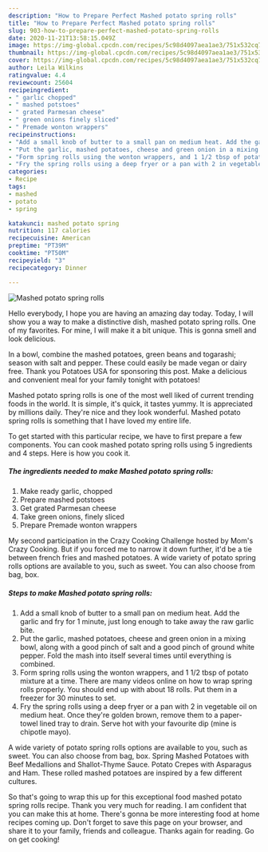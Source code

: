 ```yaml
---
description: "How to Prepare Perfect Mashed potato spring rolls"
title: "How to Prepare Perfect Mashed potato spring rolls"
slug: 903-how-to-prepare-perfect-mashed-potato-spring-rolls
date: 2020-11-21T13:58:15.049Z
image: https://img-global.cpcdn.com/recipes/5c98d4097aea1ae3/751x532cq70/mashed-potato-spring-rolls-recipe-main-photo.jpg
thumbnail: https://img-global.cpcdn.com/recipes/5c98d4097aea1ae3/751x532cq70/mashed-potato-spring-rolls-recipe-main-photo.jpg
cover: https://img-global.cpcdn.com/recipes/5c98d4097aea1ae3/751x532cq70/mashed-potato-spring-rolls-recipe-main-photo.jpg
author: Leila Wilkins
ratingvalue: 4.4
reviewcount: 25604
recipeingredient:
- " garlic chopped"
- " mashed potstoes"
- " grated Parmesan cheese"
- " green onions finely sliced"
- " Premade wonton wrappers"
recipeinstructions:
- "Add a small knob of butter to a small pan on medium heat. Add the garlic and fry for 1 minute, just long enough to take away the raw garlic bite."
- "Put the garlic, mashed potatoes, cheese and green onion in a mixing bowl, along with a good pinch of salt and a good pinch of ground white pepper. Fold the mash into itself several times until everything is combined."
- "Form spring rolls using the wonton wrappers, and 1 1/2 tbsp of potato mixture at a time. There are many videos online on how to wrap spring rolls properly. You should end up with about 18 rolls. Put them in a freezer for 30 minutes to set."
- "Fry the spring rolls using a deep fryer or a pan with 2 in vegetable oil on medium heat. Once they&#39;re golden brown, remove them to a paper-towel lined tray to drain. Serve hot with your favourite dip (mine is chipotle mayo)."
categories:
- Recipe
tags:
- mashed
- potato
- spring

katakunci: mashed potato spring 
nutrition: 117 calories
recipecuisine: American
preptime: "PT39M"
cooktime: "PT50M"
recipeyield: "3"
recipecategory: Dinner

---
```



![Mashed potato spring rolls](https://img-global.cpcdn.com/recipes/5c98d4097aea1ae3/751x532cq70/mashed-potato-spring-rolls-recipe-main-photo.jpg)

Hello everybody, I hope you are having an amazing day today. Today, I will show you a way to make a distinctive dish, mashed potato spring rolls. One of my favorites. For mine, I will make it a bit unique. This is gonna smell and look delicious.

In a bowl, combine the mashed potatoes, green beans and togarashi; season with salt and pepper. These could easily be made vegan or dairy free. Thank you Potatoes USA for sponsoring this post. Make a delicious and convenient meal for your family tonight with potatoes!

Mashed potato spring rolls is one of the most well liked of current trending foods in the world. It is simple, it's quick, it tastes yummy. It is appreciated by millions daily. They're nice and they look wonderful. Mashed potato spring rolls is something that I have loved my entire life.


To get started with this particular recipe, we have to first prepare a few components. You can cook mashed potato spring rolls using 5 ingredients and 4 steps. Here is how you cook it.

<!--inarticleads1-->

##### The ingredients needed to make Mashed potato spring rolls:

1. Make ready  garlic, chopped
1. Prepare  mashed potstoes
1. Get  grated Parmesan cheese
1. Take  green onions, finely sliced
1. Prepare  Premade wonton wrappers


My second participation in the Crazy Cooking Challenge hosted by Mom&#39;s Crazy Cooking. But if you forced me to narrow it down further, it&#39;d be a tie between french fries and mashed potatoes. A wide variety of potato spring rolls options are available to you, such as sweet. You can also choose from bag, box. 

<!--inarticleads2-->

##### Steps to make Mashed potato spring rolls:

1. Add a small knob of butter to a small pan on medium heat. Add the garlic and fry for 1 minute, just long enough to take away the raw garlic bite.
1. Put the garlic, mashed potatoes, cheese and green onion in a mixing bowl, along with a good pinch of salt and a good pinch of ground white pepper. Fold the mash into itself several times until everything is combined.
1. Form spring rolls using the wonton wrappers, and 1 1/2 tbsp of potato mixture at a time. There are many videos online on how to wrap spring rolls properly. You should end up with about 18 rolls. Put them in a freezer for 30 minutes to set.
1. Fry the spring rolls using a deep fryer or a pan with 2 in vegetable oil on medium heat. Once they&#39;re golden brown, remove them to a paper-towel lined tray to drain. Serve hot with your favourite dip (mine is chipotle mayo).


A wide variety of potato spring rolls options are available to you, such as sweet. You can also choose from bag, box. Spring Mashed Potatoes with Beef Medallions and Shallot-Thyme Sauce. Potato Crepes with Asparagus and Ham. These rolled mashed potatoes are inspired by a few different cultures. 

So that's going to wrap this up for this exceptional food mashed potato spring rolls recipe. Thank you very much for reading. I am confident that you can make this at home. There's gonna be more interesting food at home recipes coming up. Don't forget to save this page on your browser, and share it to your family, friends and colleague. Thanks again for reading. Go on get cooking!
